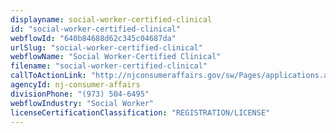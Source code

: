 ```yaml
---
displayname: social-worker-certified-clinical
id: "social-worker-certified-clinical"
webflowId: "640b84688d62c345c04687da"
urlSlug: "social-worker-certified-clinical"
webflowName: "Social Worker-Certified Clinical"
filename: "social-worker-certified-clinical"
callToActionLink: "http://njconsumeraffairs.gov/sw/Pages/applications.aspx"
agencyId: nj-consumer-affairs
divisionPhone: "(973) 504-6495"
webflowIndustry: "Social Worker"
licenseCertificationClassification: "REGISTRATION/LICENSE"
---
```

